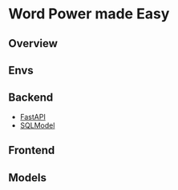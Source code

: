 # Word Power made Easy

## Overview

## Envs

## Backend

- [FastAPI](https://github.com/tiangolo/fastapi)
- [SQLModel](https://github.com/tiangolo/sqlmodel)

## Frontend

## Models
